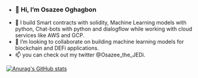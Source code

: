 - ### 👋 Hi, I’m Osazee Oghagbon
- 👀 I build Smart contracts with solidity, Machine Learning models with python, Chat-bots with python and dialogflow while working with cloud services like AWS and   GCP. 
- 💞️ I’m looking to collaborate on building machine learning models for blockchain and DEFi applications.  
- 📫 you can check out my twitter @Osazee_the_JEDi.

[![Anurag's GitHub stats](https://github-readme-stats.vercel.app/api?username=osazeejedi)](https://github.com/anuraghazra/github-readme-stats)
